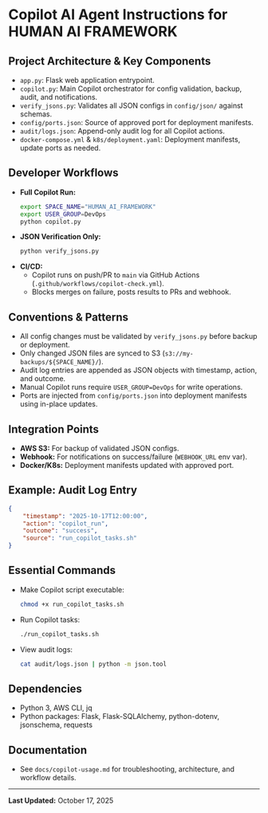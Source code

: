 
# Copilot AI Agent Instructions for HUMAN AI FRAMEWORK

## Project Architecture & Key Components
- `app.py`: Flask web application entrypoint.
- `copilot.py`: Main Copilot orchestrator for config validation, backup, audit, and notifications.
- `verify_jsons.py`: Validates all JSON configs in `config/json/` against schemas.
- `config/ports.json`: Source of approved port for deployment manifests.
- `audit/logs.json`: Append-only audit log for all Copilot actions.
- `docker-compose.yml` & `k8s/deployment.yaml`: Deployment manifests, update ports as needed.

## Developer Workflows
- **Full Copilot Run:**
	```bash
	export SPACE_NAME="HUMAN_AI_FRAMEWORK"
	export USER_GROUP=DevOps
	python copilot.py
	```
- **JSON Verification Only:**
	```bash
	python verify_jsons.py
	```
- **CI/CD:**
	- Copilot runs on push/PR to `main` via GitHub Actions (`.github/workflows/copilot-check.yml`).
	- Blocks merges on failure, posts results to PRs and webhook.

## Conventions & Patterns
- All config changes must be validated by `verify_jsons.py` before backup or deployment.
- Only changed JSON files are synced to S3 (`s3://my-backups/${SPACE_NAME}/`).
- Audit log entries are appended as JSON objects with timestamp, action, and outcome.
- Manual Copilot runs require `USER_GROUP=DevOps` for write operations.
- Ports are injected from `config/ports.json` into deployment manifests using in-place updates.

## Integration Points
- **AWS S3:** For backup of validated JSON configs.
- **Webhook:** For notifications on success/failure (`WEBHOOK_URL` env var).
- **Docker/K8s:** Deployment manifests updated with approved port.

## Example: Audit Log Entry
```json
{
	"timestamp": "2025-10-17T12:00:00",
	"action": "copilot_run",
	"outcome": "success",
	"source": "run_copilot_tasks.sh"
}
```

## Essential Commands
- Make Copilot script executable:
	```bash
	chmod +x run_copilot_tasks.sh
	```
- Run Copilot tasks:
	```bash
	./run_copilot_tasks.sh
	```
- View audit logs:
	```bash
	cat audit/logs.json | python -m json.tool
	```

## Dependencies
- Python 3, AWS CLI, jq
- Python packages: Flask, Flask-SQLAlchemy, python-dotenv, jsonschema, requests

## Documentation
- See `docs/copilot-usage.md` for troubleshooting, architecture, and workflow details.

---
**Last Updated:** October 17, 2025
